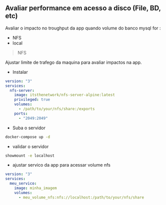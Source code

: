 ## Avaliar performance em acesso a disco (File, BD, etc)

Avaliar o impacto no troughput da app quando volume do banco mysql for :

- NFS
- local

> NFS

Ajustar limite de trafego da maquina para avaliar impactos na app.

- Instalar

```yaml
version: "3"
services:
  nfs-server:
    image: itsthenetwork/nfs-server-alpine:latest
    privileged: true
    volumes:
      - /path/to/your/nfs/share:/exports
    ports:
      - "2049:2049"
```

- Suba o servidor

```bash
docker-compose up -d
```

- validar o servidor

```bash
showmount -e localhost
```

- ajustar servico da app para acessar volume nfs

```yaml
version: "3"
services:
  meu_servico:
    image: minha_imagem
    volumes:
      - meu_volume_nfs:nfs://localhost:/path/to/your/nfs/share
```
